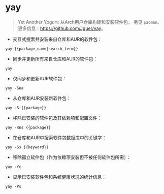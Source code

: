 # yay

> Yet Another Yogurt: 从Arch用户仓库构建和安装软件包。
> 另见 `pacman`。
> 更多信息：<https://github.com/Jguer/yay>。

- 交互式搜索并安装来自仓库和AUR的软件包：

`yay {{package_name|search_term}}`

- 同步并更新所有来自仓库和AUR的软件包：

`yay`

- 仅同步和更新AUR软件包：

`yay -Sua`

- 从仓库和AUR安装新软件包：

`yay -S {{package}}`

- 移除已安装的软件包及其依赖项和配置文件：

`yay -Rns {{package}}`

- 在仓库和AUR中搜索软件包数据库中的关键字：

`yay -Ss {{keyword}}`

- 移除孤立软件包（作为依赖项安装但不被任何软件包所需）：

`yay -Yc`

- 显示已安装软件包和系统健康状况的统计信息：

`yay -Ps`